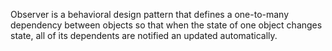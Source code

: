 Observer is a behavioral design pattern that defines a one-to-many dependency between objects so that when the state of one object changes state, all of its dependents are notified an updated automatically.
